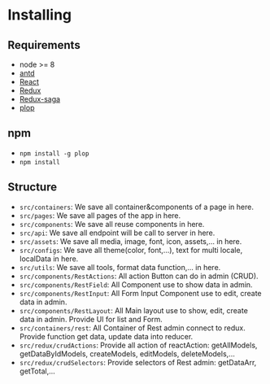 # Installing

## Requirements

- node >= 8
- [antd](https://ant.design/components)
- [React](https://reactjs.org/)
- [Redux](https://redux.js.org/)
- [Redux-saga](https://redux-saga.js.org/)
- [plop](https://github.com/amwmedia/plop)

## npm

- `npm install -g plop`
- `npm install`

## Structure

- `src/containers`: We save all container&components of a page in here.
- `src/pages`: We save all pages of the app in here.
- `src/components`: We save all reuse components in here.
- `src/api`: We save all endpoint will be call to server in here.
- `src/assets`: We save all media, image, font, icon, assets,... in here.
- `src/configs`: We save all theme(color, font,...), text for multi locale, localData in here.
- `src/utils`: We save all tools, format data function,... in here.
- `src/components/RestActions`: All action Button can do in admin (CRUD).
- `src/components/RestField`: All Component use to show data in admin.
- `src/components/RestInput`: All Form Input Component use to edit, create data in admin.
- `src/components/RestLayout`: All Main layout use to show, edit, create data in admin. Provide UI for list and Form.
- `src/containers/rest`: All Container of Rest admin connect to redux. Provide function get data, update data into reducer.
- `src/redux/crudActions`: Provide all action of reactAction: getAllModels, getDataByIdModels, createModels, editModels, deleteModels,...
- `src/redux/crudSelectors`: Provide selectors of Rest admin: getDataArr, getTotal,...
